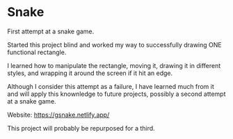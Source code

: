 # Snake
First attempt at a snake game.

Started this project blind and worked my way to successfully drawing ONE functional rectangle.

I learned how to manipulate the rectangle, moving it, drawing it in different styles, and wrapping it around the screen if it hit an edge.

Although I consider this attempt as a failure, I have learned much from it and will apply this knownledge to future projects, possibly a second attempt at a snake game.

Website: https://gsnake.netlify.app/

This project will probably be repurposed for a third.